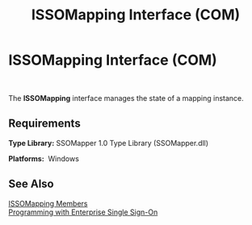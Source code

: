 ﻿---
title: ISSOMapping Interface (COM)
TOCTitle: ISSOMapping Interface (COM)
ms:assetid: a09f2c78-4100-47d7-bb9e-888b5a274075
ms:mtpsurl: https://msdn.microsoft.com/en-us/library/Aa705082(v=BTS.80)
ms:contentKeyID: 51530130
ms.date: 08/30/2017
mtps_version: v=BTS.80
---

# ISSOMapping Interface (COM)

 

The **ISSOMapping** interface manages the state of a mapping instance.

## Requirements

**Type Library:** SSOMapper 1.0 Type Library (SSOMapper.dll)

**Platforms:**  Windows

## See Also

[ISSOMapping Members](issomapping-members.md)  
[Programming with Enterprise Single Sign-On](https://msdn.microsoft.com/en-us/library/aa704508\(v=bts.80\))

